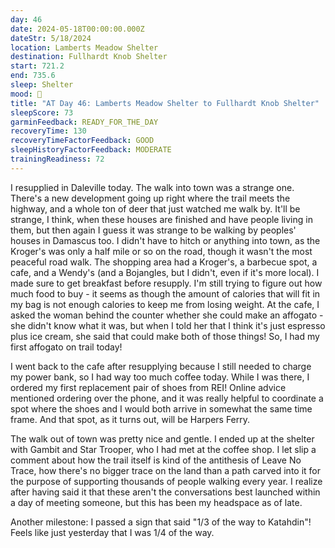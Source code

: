 ```yaml
---
day: 46
date: 2024-05-18T00:00:00.000Z
dateStr: 5/18/2024
location: Lamberts Meadow Shelter
destination: Fullhardt Knob Shelter
start: 721.2
end: 735.6
sleep: Shelter
mood: 🙂
title: "AT Day 46: Lamberts Meadow Shelter to Fullhardt Knob Shelter"
sleepScore: 73
garminFeedback: READY_FOR_THE_DAY
recoveryTime: 130
recoveryTimeFactorFeedback: GOOD
sleepHistoryFactorFeedback: MODERATE
trainingReadiness: 72
---
```

I resupplied in Daleville today. The walk into town was a strange one. There's a new development going up right where the trail meets the highway, and a whole ton of deer that just watched me walk by. It'll be strange, I think, when these houses are finished and have people living in them, but then again I guess it was strange to be walking by peoples' houses in Damascus too. I didn't have to hitch or anything into town, as the Kroger's was only a half mile or so on the road, though it wasn't the most peaceful road walk. The shopping area had a Kroger's, a barbecue spot, a cafe, and a Wendy's (and a Bojangles, but I didn't, even if it's more local). I made sure to get breakfast before resupply. I'm still trying to figure out how much food to buy - it seems as though the amount of calories that will fit in my bag is not enough calories to keep me from losing weight. At the cafe, I asked the woman behind the counter whether she could make an affogato - she didn't know what it was, but when I told her that I think it's just espresso plus ice cream, she said that could make both of those things! So, I had my first affogato on trail today!

I went back to the cafe after resupplying because I still needed to charge my power bank, so I had way too much coffee today. While I was there, I ordered my first replacement pair of shoes from REI! Online advice mentioned ordering over the phone, and it was really helpful to coordinate a spot where the shoes and I would both arrive in somewhat the same time frame. And that spot, as it turns out, will be Harpers Ferry.

The walk out of town was pretty nice and gentle. I ended up at the shelter with Gambit and Star Trooper, who I had met at the coffee shop. I let slip a comment about how the trail itself is kind of the antithesis of Leave No Trace, how there's no bigger trace on the land than a path carved into it for the purpose of supporting thousands of people walking every year. I realize after having said it that these aren't the conversations best launched within a day of meeting someone, but this has been my headspace as of late.

Another milestone: I passed a sign that said "1/3 of the way to Katahdin"! Feels like just yesterday that I was 1/4 of the way.
